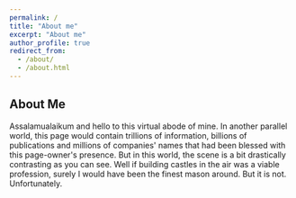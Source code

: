 ```yaml
---
permalink: /
title: "About me"
excerpt: "About me"
author_profile: true
redirect_from: 
  - /about/
  - /about.html
---
```


## About Me

Assalamualaikum and hello to this virtual abode of mine. In another parallel world, this page would contain trillions of information, billions of publications and millions of companies' names that had been blessed with this page-owner's presence. But in this world, the scene is a bit drastically contrasting as you can see. Well if building castles in the air was a viable profession, surely I would have been the finest mason around. But it is not. Unfortunately.
